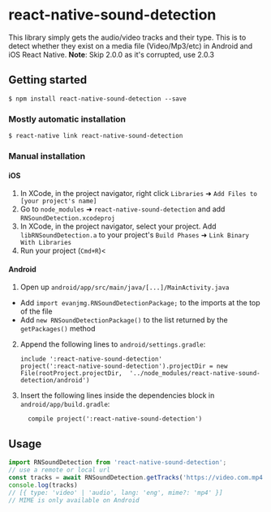 
# react-native-sound-detection

This library simply gets the audio/video tracks and their type. This is to detect whether they exist on a media file (Video/Mp3/etc) in Android and iOS React Native.
**Note**: Skip 2.0.0 as it's corrupted, use 2.0.3
## Getting started

`$ npm install react-native-sound-detection --save`

### Mostly automatic installation

`$ react-native link react-native-sound-detection`

### Manual installation

#### iOS

1. In XCode, in the project navigator, right click `Libraries` ➜ `Add Files to [your project's name]`
2. Go to `node_modules` ➜ `react-native-sound-detection` and add `RNSoundDetection.xcodeproj`
3. In XCode, in the project navigator, select your project. Add `libRNSoundDetection.a` to your project's `Build Phases` ➜ `Link Binary With Libraries`
4. Run your project (`Cmd+R`)<

#### Android

1. Open up `android/app/src/main/java/[...]/MainActivity.java`
  - Add `import evanjmg.RNSoundDetectionPackage;` to the imports at the top of the file
  - Add `new RNSoundDetectionPackage()` to the list returned by the `getPackages()` method
2. Append the following lines to `android/settings.gradle`:
  	```
  	include ':react-native-sound-detection'
  	project(':react-native-sound-detection').projectDir = new File(rootProject.projectDir, 	'../node_modules/react-native-sound-detection/android')
  	```
3. Insert the following lines inside the dependencies block in `android/app/build.gradle`:
  	```
      compile project(':react-native-sound-detection')
  	```


## Usage
```javascript
import RNSoundDetection from 'react-native-sound-detection';
// use a remote or local url
const tracks = await RNSoundDetection.getTracks('https://video.com.mp4')
console.log(tracks)
// [{ type: 'video' | 'audio', lang: 'eng', mime?: 'mp4' }]
// MIME is only available on Android
```


